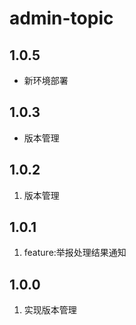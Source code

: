 # admin-topic

## 1.0.5
- 新环境部署

## 1.0.3
- 版本管理

## 1.0.2
1. 版本管理

## 1.0.1
1. feature:举报处理结果通知

## 1.0.0
1. 实现版本管理

